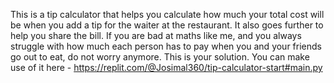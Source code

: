 This is a tip calculator that helps you calculate how much your total cost will be when you add a tip for the waiter at the restaurant. 
It also goes further to help you share the bill. 
If you are bad at maths like me, and you always struggle with how much each person has to pay when you and your friends go out to eat, do not worry anymore. 
This is your solution. You can make use of it here - https://replit.com/@Josimal360/tip-calculator-start#main.py
